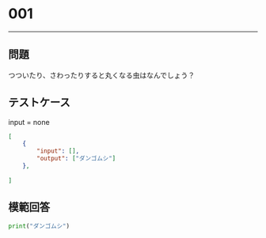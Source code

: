 # 001


---
## 問題

つついたり、さわったりすると丸くなる虫はなんでしょう？

## テストケース
input = none
```json
[
	{
		"input": [],
		"output": ["ダンゴムシ"]
  	},
	
]
```

## 模範回答
```python
print("ダンゴムシ")
```